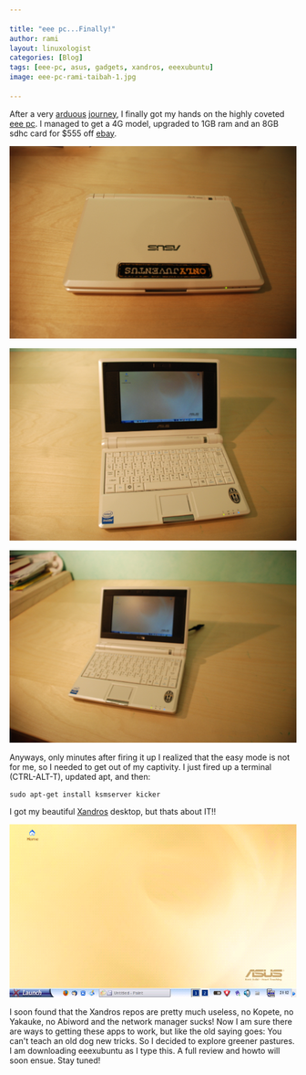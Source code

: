 ```yaml
---

title: "eee pc...Finally!"
author: rami
layout: linuxologist
categories: [Blog]
tags: [eee-pc, asus, gadgets, xandros, eeexubuntu]
image: eee-pc-rami-taibah-1.jpg

---
```


After a very [arduous](/2007/12/11/eee-pc-8g-at-newegg) [journey](/2008/01/28/asus-eee-pc-4g-with-desktop-effects), I finally got my hands on the highly coveted [eee pc](http://en.wikipedia.org/wiki/Asus_Eee_PC). I managed to get a 4G model, upgraded to 1GB ram and an 8GB sdhc card for $555 off [ebay](http://ebay.com).


![eee pc Rami Taibah](/assets/images/content/blog/eee-pc-rami-taibah-1.jpg)

![eee pc Rami Taibah](/assets/images/content/blog/eee-pc-rami-taibah-2.jpg)

![eee pc Rami Taibah](/assets/images/content/blog/eee-pc-rami-taibah-3.jpg)


Anyways, only minutes after firing it up I realized that the easy mode is not for me, so I needed to get out of my captivity. I just fired up a terminal (CTRL-ALT-T), updated apt, and then: 

    sudo apt-get install ksmserver kicker

I got my beautiful [Xandros](http://en.wikipedia.org/wiki/Xandros) desktop, but thats about IT!!

![eee pc default xandros desktop](/assets/images/content/blog/eee-pc-default-xandros-desktop.png)


I soon found that the Xandros repos are pretty much useless, no Kopete, no Yakauke, no Abiword and the network manager sucks! Now I am sure there are ways to getting these apps to work, but like the old saying goes: You can't teach an old dog new tricks. So I decided to explore greener pastures. I am downloading eeexubuntu as I type this. A full review and howto will soon ensue. Stay tuned!
